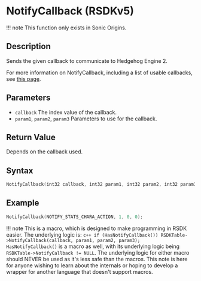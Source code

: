 # NotifyCallback (RSDKv5)

!!! note
    This function only exists in Sonic Origins.

## Description
Sends the given callback to communicate to Hedgehog Engine 2.

For more information on NotifyCallback, including a list of usable callbacks, see [this page](../../../Games/SonicOrigins/Documentation/NotifyCallback/README.md).

## Parameters
- `callback`
The index value of the callback.
- `param1`, `param2`, `param3`
Parameters to use for the callback.

## Return Value
Depends on the callback used.

## Syntax
```c++
NotifyCallback(int32 callback, int32 param1, int32 param2, int32 param3);
```

## Example
```c++
NotifyCallback(NOTIFY_STATS_CHARA_ACTION, 1, 0, 0);
```

!!! note
    This is a macro, which is designed to make programming in RSDK easier. The underlying logic is:
    ```c++
	if (HasNotifyCallback())
        RSDKTable->NotifyCallback(callback, param1, param2, param3);
	```
	`HasNotifyCallback()` is a macro as well, with its underlying logic being `RSDKTable->NotifyCallback != NULL`.
	The underlying logic for either macro should NEVER be used as it's less safe than the macros. This note is here for anyone wishing to learn about the internals or hoping to develop a wrapper for another language that doesn't support macros.